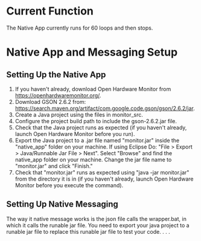 # Current Function
The Native App currently runs for 60 loops and then stops.

# Native App and Messaging Setup
## Setting Up the Native App
1. If you haven't already, download Open Hardware Monitor from https://openhardwaremonitor.org/.
2. Download GSON 2.6.2 from: https://search.maven.org/artifact/com.google.code.gson/gson/2.6.2/jar.
3. Create a Java project using the files in monitor_src.
4. Configure the project build path to include the gson-2.6.2.jar file.
5. Check that the Java project runs as expected (if you haven't already, launch Open Hardware Monitor before you run).
6. Export the Java project to a .jar file named "monitor.jar" inside the "native_app" folder on your machine. If using Eclipse Do: "File > Export > Java/Runnable Jar File > Next". Select "Browse" and find the native_app folder on your machine. Change the jar file name to "monitor.jar" and click "Finish."
7. Check that "monitor.jar" runs as expected using "java -jar monitor.jar" from the directory it is in (if you haven't already, launch Open Hardware Monitor before you execute the command).

## Setting Up Native Messaging
The way it native message works is the json file calls the wrapper.bat, in which it calls the runable jar file. You need to export your java project to a runable jar file to replace this runable jar file to test your code.
.
.
.
